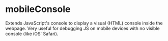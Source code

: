 # mobileConsole
Extends JavaScript's console to display a visual (HTML) console inside the webpage. Very useful for debugging JS on mobile devices with no visible console (like iOS' Safari).
